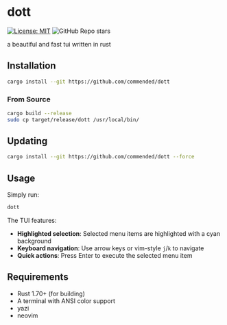 # dott

[![License: MIT](https://img.shields.io/badge/License-MIT-white.svg)](https://opensource.org/licenses/MIT)
![GitHub Repo stars](https://img.shields.io/github/stars/commended/dott)

a beautiful and fast tui written in rust


## Installation

```bash
cargo install --git https://github.com/commended/dott
```

### From Source

```bash
cargo build --release
sudo cp target/release/dott /usr/local/bin/
```

## Updating

```bash
cargo install --git https://github.com/commended/dott --force
```

## Usage

Simply run:

```bash
dott
```

The TUI features:
- **Highlighted selection**: Selected menu items are highlighted with a cyan background
- **Keyboard navigation**: Use arrow keys or vim-style `j`/`k` to navigate
- **Quick actions**: Press Enter to execute the selected menu item


## Requirements

- Rust 1.70+ (for building)
- A terminal with ANSI color support
- yazi
- neovim

